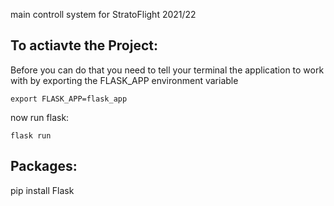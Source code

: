 main controll system for StratoFlight 2021/22

## To actiavte the Project:
Before you can do that you need to tell your terminal the application to work with by exporting the FLASK_APP environment variable
```
export FLASK_APP=flask_app
```
now run flask:
```
flask run
```

## Packages:
pip install Flask
